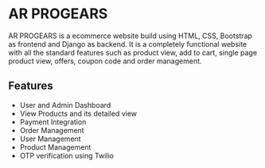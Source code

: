 ﻿# AR PROGEARS
AR PROGEARS is a ecommerce website build using HTML, CSS, Bootstrap as frontend and Django as backend. It is a completely functional website with all the standard features such as product view, add to cart, single page product view, offers, coupon code and order management.
## Features

* User and Admin Dashboard
* View Products and its detailed view
* Payment Integration
* Order Management 
* User Management
* Product Management
* OTP verification using Twilio

